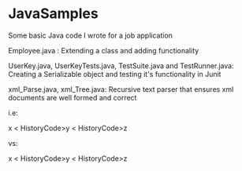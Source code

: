 # JavaSamples
Some basic Java code I wrote for a job application


Employee.java : Extending a class and adding functionality

UserKey.java, UserKeyTests.java, TestSuite.java and TestRunner.java: Creating a Serializable object and testing it's functionality in Junit

xml_Parse.java, xml_Tree.java: Recursive text parser that ensures xml documents are well formed and correct

i.e: 

<BackgroundCheck>
  <CriminalHistory>
    <HistoryCode>x</HistoryCode>
    < HistoryCode>y</HistoryCode>
    < HistoryCode>z</HistoryCode>
  </CriminalHistory>
</BackgroundCheck>

vs:

<BackgroundCheck>
  <CriminalHistory>
    <Fail>
    <HistoryCode>x</HistoryCode>
    < HistoryCode>y</HistoryCode>
    < HistoryCode>z</HistoryCode>
  </CriminalHistory>
</BackgroundCheck>
